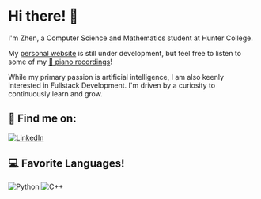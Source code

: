 # Hi there! 👋

I'm Zhen, a Computer Science and Mathematics student at Hunter College. 

My [personal website](https://morningzephyr.github.io/Personal-Website/) is still under development, but feel free to listen to some of my [🎵 piano recordings](https://morningzephyr.github.io/Personal-Website/#music-section)!


While my primary passion is artificial intelligence, I am also keenly interested in Fullstack Development. I'm driven by a curiosity to continuously learn and grow.

## 🔗 Find me on:
[![LinkedIn](https://img.shields.io/badge/LinkedIn-0077B5?style=for-the-badge&logo=linkedin&logoColor=white)](https://www.linkedin.com/in/zhen-tao-pan-4045a52a0/)


## 💻 Favorite Languages!
![Python](https://img.shields.io/badge/python-3670A0?style=for-the-badge&logo=python&logoColor=ffdd54)
![C++](https://img.shields.io/badge/c++-%2300599C.svg?style=for-the-badge&logo=c%2B%2B&logoColor=white)

<!--
## 📊 My GitHub Stats
[![GitHub Streak](https://github-readme-streak-stats.herokuapp.com/?user=MorningZephyr&theme=radical&date_format=M%20j%5B%2C%20Y%5D&timezone=America/New_York)](https://git.io/streak-stats)
-->

<!--
**MorningZephyr/MorningZephyr** is a ✨ _special_ ✨ repository because its `README.md` (this file) appears on your GitHub profile.

Here are some ideas to get you started:

- 🔭 I’m currently working on ...
- 🌱 I’m currently learning ...
- 👯 I’m looking to collaborate on ...
- 🤔 I’m looking for help with ...
- 💬 Ask me about ...
- 📫 How to reach me: ...
- 😄 Pronouns: ...
- ⚡ Fun fact: ...
-->
